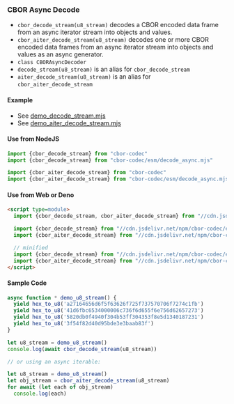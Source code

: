 ### CBOR Async Decode

- `cbor_decode_stream(u8_stream)` decodes a CBOR encoded data frame from an async iterator stream into objects and values.
- `cbor_aiter_decode_stream(u8_stream)` decodes one or more CBOR encoded data frames from an async iterator stream into objects and values as an async generator.
- `class CBORAsyncDecoder`
- `decode_stream(u8_stream)` is an alias for `cbor_decode_stream`
- `aiter_decode_stream(u8_stream)` is an alias for `cbor_aiter_decode_stream`

#### Example

- See [demo_decode_stream.mjs](../examples/demo_decode_stream.mjs)
- See [demo_aiter_decode_stream.mjs](../examples/demo_aiter_decode_stream.mjs)


#### Use from NodeJS

```javascript
import {cbor_decode_stream} from "cbor-codec"
import {cbor_decode_stream} from "cbor-codec/esm/decode_async.mjs"

import {cbor_aiter_decode_stream} from "cbor-codec"
import {cbor_aiter_decode_stream} from "cbor-codec/esm/decode_async.mjs"
```

#### Use from Web or Deno

```html
<script type=module>
  import {cbor_decode_stream, cbor_aiter_decode_stream} from "//cdn.jsdelivr.net/npm/cbor-codec/esm/index.mjs"

  import {cbor_decode_stream} from "//cdn.jsdelivr.net/npm/cbor-codec/esm/decode_async.mjs"
  import {cbor_aiter_decode_stream} from "//cdn.jsdelivr.net/npm/cbor-codec/esm/decode_async.mjs"

  // minified
  import {cbor_decode_stream} from "//cdn.jsdelivr.net/npm/cbor-codec/esm/decode_async.min.mjs"
  import {cbor_aiter_decode_stream} from "//cdn.jsdelivr.net/npm/cbor-codec/esm/decode_async.min.mjs"
</script>
```

#### Sample Code

```javascript
async function * demo_u8_stream() {
  yield hex_to_u8('a27164656d6f5f63626f725f737570706f7274c1fb')
  yield hex_to_u8('41d6fbc6534000006c736f6d655f6e756d62657273')
  yield hex_to_u8('5820db0f4940f304b53ff304353f8e5d1340187231')
  yield hex_to_u8('3f54f82d40d95bde3e3baab83f')
}

let u8_stream = demo_u8_stream()
console.log(await cbor_decode_stream(u8_stream))

// or using an async iterable:

let u8_stream = demo_u8_stream()
let obj_stream = cbor_aiter_decode_stream(u8_stream)
for await (let each of obj_stream)
  console.log(each)
```
